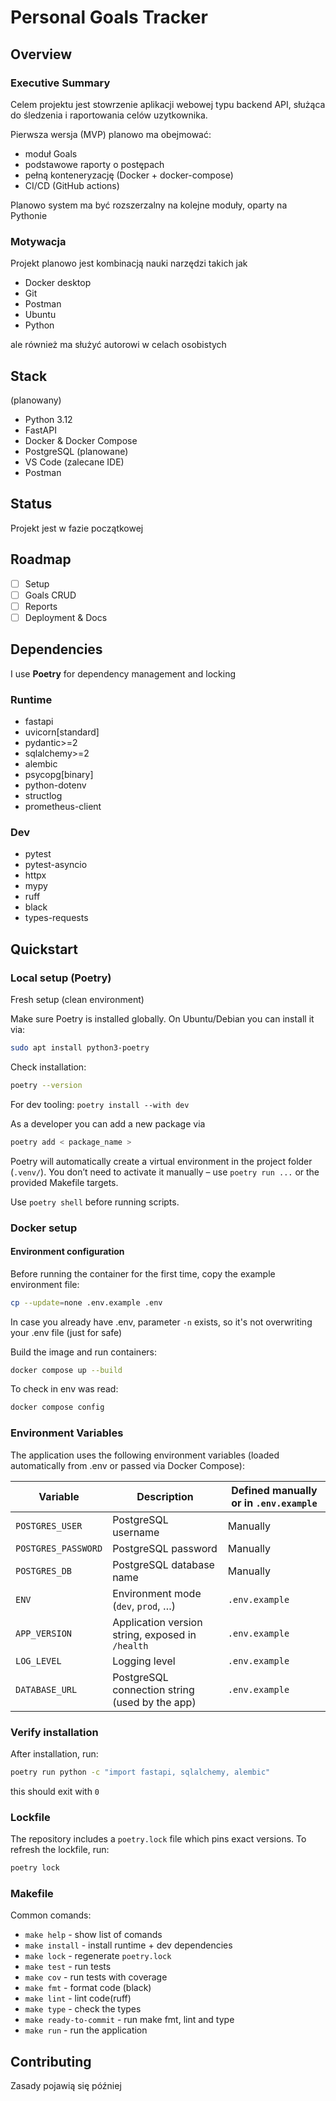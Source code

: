 # Personal Goals Tracker

## Overview

### Executive Summary

Celem projektu jest stowrzenie aplikacji webowej typu backend API,
służąca do śledzenia i raportowania celów uzytkownika.

Pierwsza wersja (MVP) planowo ma obejmować:

- moduł Goals
- podstawowe raporty o postępach
- pełną konteneryzację (Docker + docker-compose)
- CI/CD (GitHub actions)

Planowo system ma być rozszerzalny na kolejne moduły, oparty na Pythonie

### Motywacja

Projekt planowo jest kombinacją nauki narzędzi takich jak

- Docker desktop
- Git
- Postman
- Ubuntu
- Python

ale również ma służyć autorowi w celach osobistych

## Stack

(planowany)

- Python 3.12
- FastAPI
- Docker & Docker Compose
- PostgreSQL (planowane)
- VS Code (zalecane IDE)
- Postman

## Status

Projekt jest w fazie początkowej

## Roadmap

- [ ] Setup
- [ ] Goals CRUD
- [ ] Reports
- [ ] Deployment & Docs

## Dependencies

I use **Poetry** for dependency management and locking

### Runtime

- fastapi
- uvicorn[standard]
- pydantic>=2
- sqlalchemy>=2
- alembic
- psycopg[binary]
- python-dotenv
- structlog
- prometheus-client

### Dev

- pytest
- pytest-asyncio
- httpx
- mypy
- ruff
- black
- types-requests

## Quickstart

### Local setup (Poetry)

Fresh setup (clean environment)

Make sure Poetry is installed globally.
On Ubuntu/Debian you can install it via:

```bash
sudo apt install python3-poetry
```

Check installation:

```bash
poetry --version
```

For dev tooling:
```poetry install --with dev```

As a developer you can add a new package via

```bash
poetry add < package_name >
```

Poetry will automatically create a virtual environment in the project folder (`.venv/`).
You don’t need to activate it manually – use `poetry run ...` or the provided Makefile targets.

Use `poetry shell` before running scripts.

### Docker setup

#### Environment configuration

Before running the container for the first time, copy the example environment file:

```bash
cp --update=none .env.example .env
```

In case you already have .env, parameter `-n` exists, so it's not overwriting your .env file (just for safe)

Build the image and run containers:

```bash
docker compose up --build
```

To check in env was read:

```bash
docker compose config
```

### Environment Variables

The application uses the following environment variables (loaded automatically from .env or passed via Docker Compose):

| Variable          | Description                                      | Defined manually or in `.env.example` |
|-------------------|--------------------------------------------------|----------------------------------------|
| `POSTGRES_USER`     | PostgreSQL username                              | Manually                               |
| `POSTGRES_PASSWORD` | PostgreSQL password                              | Manually                               |
| `POSTGRES_DB`       | PostgreSQL database name                         | Manually                               |
| `ENV`               | Environment mode (`dev`, `prod`, …)              | `.env.example`                         |
| `APP_VERSION`       | Application version string, exposed in `/health` | `.env.example`                         |
| `LOG_LEVEL`         | Logging level                                    | `.env.example`                         |
| `DATABASE_URL`      | PostgreSQL connection string (used by the app)   | `.env.example`                         |

### Verify installation

After installation, run:

```bash
poetry run python -c "import fastapi, sqlalchemy, alembic"
```

this should exit with `0`

### Lockfile

The repository includes a `poetry.lock` file which pins exact versions.
To refresh the lockfile, run:

```bash
poetry lock
```

### Makefile

Common comands:

- `make help` - show list of comands
- `make install` - install runtime + dev dependencies
- `make lock` - regenerate `poetry.lock`
- `make test` - run tests
- `make cov` - run tests with coverage
- `make fmt` - format code (black)
- `make lint` - lint code(ruff)
- `make type` - check the types
- `make ready-to-commit` - run make fmt, lint and type
- `make run` - run the application

## Contributing

Zasady pojawią się później

